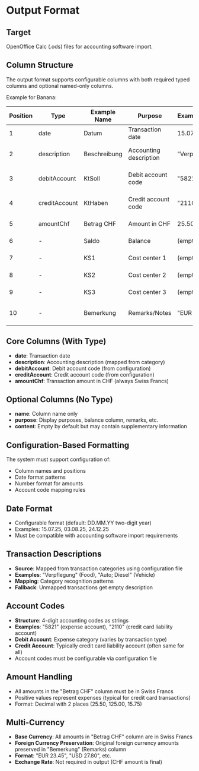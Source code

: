 # Output Format

## Target

OpenOffice Calc (.ods) files for accounting software import.

## Column Structure

The output format supports configurable columns with both required typed columns and optional named-only columns.

Example for Banana:

| Position | Type | Example Name | Purpose | Example Data | Notes |
|----------|------|--------------|---------|--------------|-------|
| 1 | date | Datum | Transaction date | 15.07.25 | DD.MM.YY format |
| 2 | description | Beschreibung | Accounting description | "Verpflegung" | From category mapping |
| 3 | debitAccount | KtSoll | Debit account code | "5821" | From mapping config |
| 4 | creditAccount | KtHaben | Credit account code | "2110" | From mapping config |
| 5 | amountChf | Betrag CHF | Amount in CHF | 25.50 | Always CHF |
| 6 | - | Saldo | Balance | (empty) | For easy copy&paste |
| 7 | - | KS1 | Cost center 1 | (empty) | For easy copy&paste |
| 8 | - | KS2 | Cost center 2 | (empty) | For easy copy&paste |
| 9 | - | KS3 | Cost center 3 | (empty) | For easy copy&paste |
| 10 | - | Bemerkung | Remarks/Notes | "EUR 23.45" | Foreign currency info |

## Core Columns (With Type)

- **date**: Transaction date
- **description**: Accounting description (mapped from category)
- **debitAccount**: Debit account code (from configuration)
- **creditAccount**: Credit account code (from configuration)  
- **amountChf**: Transaction amount in CHF (always Swiss Francs)

## Optional Columns (No Type)

- **name**: Column name only
- **purpose**: Display purposes, balance column, remarks, etc.
- **content**: Empty by default but may contain supplementary information

## Configuration-Based Formatting

The system must support configuration of:

- Column names and positions
- Date format patterns
- Number format for amounts
- Account code mapping rules

## Date Format

- Configurable format (default: DD.MM.YY two-digit year)
- Examples: 15.07.25, 03.08.25, 24.12.25
- Must be compatible with accounting software import requirements

## Transaction Descriptions

- **Source**: Mapped from transaction categories using configuration file
- **Examples**: "Verpflegung" (Food), "Auto; Diesel" (Vehicle)
- **Mapping**: Category recognition patterns
- **Fallback**: Unmapped transactions get empty description

## Account Codes

- **Structure**: 4-digit accounting codes as strings
- **Examples**: "5821" (expense account), "2110" (credit card liability account)
- **Debit Account**: Expense category (varies by transaction type)
- **Credit Account**: Typically credit card liability account (often same for all)
- Account codes must be configurable via configuration file

## Amount Handling

- All amounts in the "Betrag CHF" column must be in Swiss Francs
- Positive values represent expenses (typical for credit card transactions)
- Format: Decimal with 2 places (25.50, 125.00, 15.75)

## Multi-Currency

- **Base Currency**: All amounts in "Betrag CHF" column are in Swiss Francs
- **Foreign Currency Preservation**: Original foreign currency amounts preserved in "Bemerkung" (Remarks) column
- **Format**: "EUR 23.45", "USD 27.80", etc.
- **Exchange Rate**: Not required in output (CHF amount is final)

